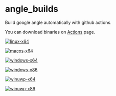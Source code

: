 # angle_builds

Build google angle automatically with github actions.

You can download binaries on [Actions](https://github.com/xiaozhuai/angle_builds/actions) page.

[![linux-x64](https://github.com/xiaozhuai/angle_builds/workflows/linux-x64/badge.svg)](https://github.com/xiaozhuai/angle_builds/actions?query=workflow%3Alinux-x64)

[![macos-x64](https://github.com/xiaozhuai/angle_builds/workflows/macos-x64/badge.svg)](https://github.com/xiaozhuai/angle_builds/actions?query=workflow%3Amacos-x64)

[![windows-x64](https://github.com/xiaozhuai/angle_builds/workflows/windows-x64/badge.svg)](https://github.com/xiaozhuai/angle_builds/actions?query=workflow%3Awindows-x64)

[![windows-x86](https://github.com/xiaozhuai/angle_builds/workflows/windows-x86/badge.svg)](https://github.com/xiaozhuai/angle_builds/actions?query=workflow%3Awindows-x86)

[![winuwp-x64](https://github.com/xiaozhuai/angle_builds/workflows/winuwp-x64/badge.svg)](https://github.com/xiaozhuai/angle_builds/actions?query=workflow%3Awinuwp-x64)

[![winuwp-x86](https://github.com/xiaozhuai/angle_builds/workflows/winuwp-x86/badge.svg)](https://github.com/xiaozhuai/angle_builds/actions?query=workflow%3Awinuwp-x86)
